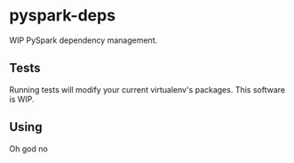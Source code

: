 # pyspark-deps
WIP PySpark dependency management.

## Tests

Running tests will modify your current virtualenv's packages. This software is WIP.

## Using

Oh god no
